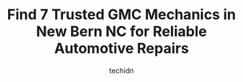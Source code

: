 ---
layout: ampstory
image: https://images.unsplash.com/photo-1629240543128-7af4196c0bd0?ixlib=rb-4.0.3&ixid=MnwxMjA3fDB8MHxwaG90by1wYWdlfHx8fGVufDB8fHx8&auto=format&fit=crop&w=640&h=853&q=80
author: techidn
featured: false
description: Trust your vehicles maintenance and repairs to the 7 best GMC Mechanic in New Bern NC, USA. With their extensive experience, cutting-edge technology, and commitment to customer satisfaction
title: Find 7 Trusted GMC Mechanics in New Bern NC for Reliable Automotive Repairs
cover:
   title: Find 7 Trusted GMC Mechanics in New Bern NC for Reliable Automotive Repairs
   subtitle: Rickpate
   background: https://images.unsplash.com/photo-1629240543128-7af4196c0bd0?ixlib=rb-4.0.3&ixid=MnwxMjA3fDB8MHxwaG90by1wYWdlfHx8fGVufDB8fHx8&auto=format&fit=crop&w=640&h=853&q=80

pages: 
 - layout: thirds
   top: <h1>#1 Colony Tire and Service</h1>
   bottom: "<p>Colony Tire in New Bern, NC, provides outstanding service at a fair price. Most important, they are honest!!!The men and women who work at this company do not try to sell</p>"
   background: https://www.knot35.com/toplist/wp-content/uploads/2023/06/best-gmc-mechanic-1-in-new-bern-nc-1685834899.jpeg
   backgroundblur: true
 - layout: thirds
   top: <h1>#2 Chevrolet of New Bern</h1>
   bottom: "<p>3405 Dr. M.L.K. Jr Blvd, New Bern, NC 28562, United States</p>"
   background: https://www.knot35.com/toplist/wp-content/uploads/2023/06/best-gmc-mechanic-2-in-new-bern-nc-1685834899.png
   cta:
      link: https://www.knot35.com/toplist/find-7-trusted-gmc-mechanics-in-new-bern-nc-for-reliable-automotive-repairs/
      text: Find 7 Trusted GMC Mechanics in New Bern NC for Reliable Automotive Repairs
 - layout: thirds
   top: <h1>#3 Blacks Tire & Auto Service</h1>
   bottom: "<p>3003 Dr. M.L.K. Jr Blvd, New Bern, NC 28562, United States</p>"
   background: https://www.knot35.com/toplist/wp-content/uploads/2023/06/best-gmc-mechanic-3-in-new-bern-nc-1685834900.jpeg
   cta:
      link: https://www.knot35.com/toplist/find-7-trusted-gmc-mechanics-in-new-bern-nc-for-reliable-automotive-repairs/
      text: Find 7 Trusted GMC Mechanics in New Bern NC for Reliable Automotive Repairs
 - layout: thirds
   top: <h1>#4 Jiffy Lube</h1>
   bottom: "<p>1921 S Glenburnie Rd, New Bern, NC 28562, United States</p>"
   background: https://images.unsplash.com/photo-1540457036297-448b6b99e91c?ixlib=rb-4.0.3&ixid=MnwxMjA3fDB8MHxwaG90by1wYWdlfHx8fGVufDB8fHx8&auto=format&fit=crop&w=640&h=853&q=80
   cta:
      link: https://www.knot35.com/toplist/find-7-trusted-gmc-mechanics-in-new-bern-nc-for-reliable-automotive-repairs/
      text: Find 7 Trusted GMC Mechanics in New Bern NC for Reliable Automotive Repairs
 - layout: thirds
   top: <h1>#5 Craven Tire & Automotive Repair</h1>
   bottom: "<p>318 First St, New Bern, NC 28562, United States</p>"
   background: https://images.unsplash.com/photo-1533998839656-76f5e4b2bccb?ixlib=rb-4.0.3&ixid=MnwxMjA3fDB8MHxwaG90by1wYWdlfHx8fGVufDB8fHx8&auto=format&fit=crop&w=640&h=853&q=80
   cta:
      link: https://www.knot35.com/toplist/find-7-trusted-gmc-mechanics-in-new-bern-nc-for-reliable-automotive-repairs/
      text: Find 7 Trusted GMC Mechanics in New Bern NC for Reliable Automotive Repairs
 - layout: thirds
   top: <h1>#6 Mikes Tire and Auto</h1>
   bottom: "<p>4422 U.S. Hwy 17 S, New Bern, NC 28560, United States</p>"
   background: https://images.unsplash.com/photo-1564951434112-64d74cc2a2d7?ixlib=rb-4.0.3&ixid=MnwxMjA3fDB8MHxwaG90by1wYWdlfHx8fGVufDB8fHx8&auto=format&fit=crop&w=640&h=853&q=80
   cta:
      link: https://www.knot35.com/toplist/find-7-trusted-gmc-mechanics-in-new-bern-nc-for-reliable-automotive-repairs/
      text: Find 7 Trusted GMC Mechanics in New Bern NC for Reliable Automotive Repairs
 - layout: thirds
   top: <h1>#7 Torque Transmission</h1>
   bottom: "<p>4914 U.S. Hwy 17 S, New Bern, NC 28562, United States</p>"
   background: https://images.unsplash.com/photo-1531169509526-f8f1fdaa4a67?ixlib=rb-4.0.3&ixid=MnwxMjA3fDB8MHxwaG90by1wYWdlfHx8fGVufDB8fHx8&auto=format&fit=crop&w=640&h=853&q=80
   cta:
      link: https://www.knot35.com/toplist/find-7-trusted-gmc-mechanics-in-new-bern-nc-for-reliable-automotive-repairs/
      text: Find 7 Trusted GMC Mechanics in New Bern NC for Reliable Automotive Repairs
 - layout: thirds
   middle: Continue reading...
   background: https://images.unsplash.com/photo-1591393223703-56fe1347ac62?ixlib=rb-4.0.3&ixid=MnwxMjA3fDB8MHxwaG90by1wYWdlfHx8fGVufDB8fHx8&auto=format&fit=crop&w=640&h=853&q=80
   cta:
      link: https://www.knot35.com/toplist/find-7-trusted-gmc-mechanics-in-new-bern-nc-for-reliable-automotive-repairs/
      text: Find 7 Trusted GMC Mechanics in New Bern NC for Reliable Automotive Repairs
      
---